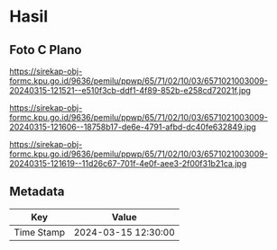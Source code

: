 # Hasil

## Foto C Plano

https://sirekap-obj-formc.kpu.go.id/9636/pemilu/ppwp/65/71/02/10/03/6571021003009-20240315-121521--e510f3cb-ddf1-4f89-852b-e258cd72021f.jpg

https://sirekap-obj-formc.kpu.go.id/9636/pemilu/ppwp/65/71/02/10/03/6571021003009-20240315-121606--18758b17-de6e-4791-afbd-dc40fe632849.jpg

https://sirekap-obj-formc.kpu.go.id/9636/pemilu/ppwp/65/71/02/10/03/6571021003009-20240315-121619--11d26c67-701f-4e0f-aee3-2f00f31b21ca.jpg


## Metadata

| Key        | Value               |
| ---------- | ------------------- |
| Time Stamp | 2024-03-15 12:30:00 |



